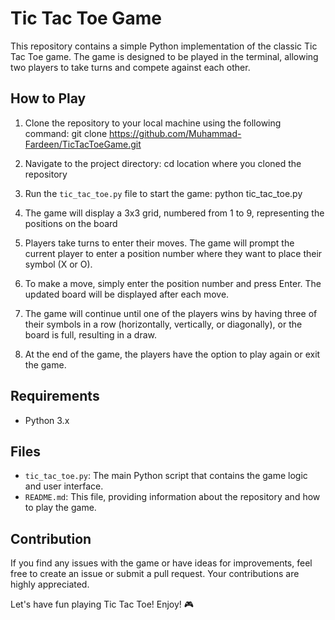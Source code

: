 # Tic Tac Toe Game

This repository contains a simple Python implementation of the classic Tic Tac Toe game. The game is designed to be played in the terminal, allowing two players to take turns and compete against each other.

## How to Play

1. Clone the repository to your local machine using the following command:
git clone https://github.com/Muhammad-Fardeen/TicTacToeGame.git


2. Navigate to the project directory:
 cd location where you cloned the repository



3. Run the `tic_tac_toe.py` file to start the game:
python tic_tac_toe.py


4. The game will display a 3x3 grid, numbered from 1 to 9, representing the positions on the board

5. Players take turns to enter their moves. The game will prompt the current player to enter a position number where they want to place their symbol (X or O).

6. To make a move, simply enter the position number and press Enter. The updated board will be displayed after each move.

7. The game will continue until one of the players wins by having three of their symbols in a row (horizontally, vertically, or diagonally), or the board is full, resulting in a draw.

8. At the end of the game, the players have the option to play again or exit the game.

## Requirements

- Python 3.x

## Files

- `tic_tac_toe.py`: The main Python script that contains the game logic and user interface.
- `README.md`: This file, providing information about the repository and how to play the game.

## Contribution

If you find any issues with the game or have ideas for improvements, feel free to create an issue or submit a pull request. Your contributions are highly appreciated.

Let's have fun playing Tic Tac Toe! Enjoy! 🎮
